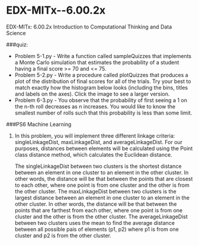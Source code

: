 EDX-MITx--6.00.2x
==================

EDX-MITx: 6.00.2x Introduction to Computational Thinking and Data Science

###quiz:
* Problem 5-1.py - Write a function called sampleQuizzes that implements a Monte Carlo simulation that estimates the probability of a student having a final score >= 70 and <= 75.
* Problem 5-2.py - Write a procedure called plotQuizzes that produces a plot of the distribution of final scores for all of the trials. Try your best to match exactly how the histogram below looks (including the bins, titles and labels on the axes). Click the image to see a larger version.
* Problem 6-3.py - You observe that the probability of first seeing a 1 on the n-th roll decreases as n increases. You would like to know the smallest number of rolls such that this probability is less than some limit.

###PS6 Machine Learning
1. In this problem, you will implement three different linkage criteria: singleLinkageDist, maxLinkageDist, and averageLinkageDist. For our purposes, distances between elements will be calculated using the Point class distance method, which calculates the Euclidean distance.

    The singleLinkageDist between two clusters is the shortest distance between an element in one cluster to an element in the other cluster. In other words, the distance will be that between the points that are closest to each other, where one point is from one cluster and the other is from the other cluster.
    The maxLinkageDist between two clusters is the largest distance between an element in one cluster to an element in the other cluster. In other words, the distance will be that between the points that are farthest from each other, where one point is from one cluster and the other is from the other cluster.
    The averageLinkageDist between two clusters uses the mean to find the average distance between all possible pais of elements (p1, p2) where p1 is from one cluster and p2 is from the other cluster.



